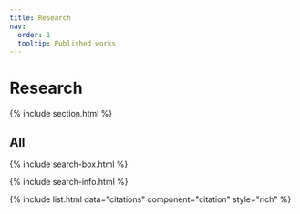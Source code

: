 ```yaml
---
title: Research
nav:
  order: 1
  tooltip: Published works
---
```



# Research

{% include section.html %}





## All

{% include search-box.html %}

{% include search-info.html %}

{% include list.html data="citations" component="citation" style="rich" %}

